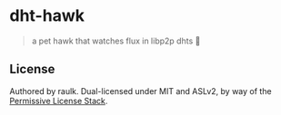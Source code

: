 # dht-hawk

> a pet hawk that watches flux in libp2p dhts   🦅

## License

Authored by raulk. Dual-licensed under MIT and ASLv2, by way of the [Permissive License Stack](https://protocol.ai/blog/announcing-the-permissive-license-stack/).
